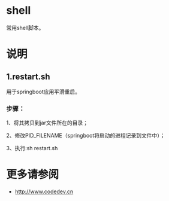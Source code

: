 
# shell

常用shell脚本。

# 说明

## 1.restart.sh
用于springboot应用平滑重启。

### 步骤：

1、将其拷贝到jar文件所在的目录；

2、修改PID_FILENAME（springboot将启动的进程记录到文件中）；

3、执行:sh restart.sh


# 更多请参阅

  * http://www.codedev.cn
